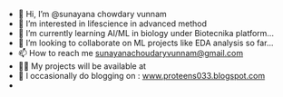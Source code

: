 - 👋 Hi, I’m @sunayana chowdary vunnam
- 👀 I’m interested in lifescience in advanced method
- 🌱 I’m currently learning AI/ML in biology under Biotecnika platform...
- 💞️ I’m looking to collaborate on ML projects like EDA analysis so far...
- 📫 How to reach me sunayanachoudaryvunnam@gmail.com
- 👨‍💻 My projects will be available at
- 📝 I occasionally do blogging on : www.proteens033.blogspot.com
- 

<!---
sunaina1701/sunaina1701 is a ✨ special ✨ repository because its `README.md` (this file) appears on your GitHub profile.
You can click the Preview link to take a look at your changes.
--->
